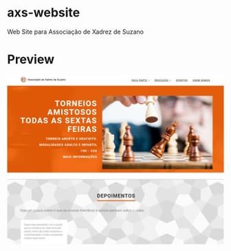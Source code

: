 # axs-website
Web Site para Associação de Xadrez de Suzano

# Preview
![Preview da aplicação](https://github.com/alanlviana/axs-website/blob/main/docs/preview.png?raw=true)